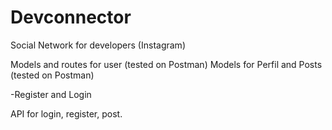 # Devconnector

Social Network for developers (Instagram)

Models and routes for user (tested on Postman)
Models for Perfil and Posts (tested on Postman)

-Register and Login

API for login, register, post.

